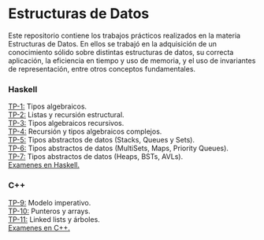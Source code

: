 # Estructuras de Datos

Este repositorio contiene los trabajos prácticos realizados en la materia Estructuras de Datos.
En ellos se trabajó en la adquisición de un conocimiento sólido sobre distintas estructuras de datos, su correcta aplicación,
la eficiencia en tiempo y uso de memoria, y el uso de invariantes de representación, entre otros conceptos fundamentales.

### Haskell
[TP-1:](https://github.com/arodriguezfontana/data-structures/tree/main/tp-1) Tipos algebraicos. </br>
[TP-2:](https://github.com/arodriguezfontana/data-structures/tree/main/tp-2) Listas y recursión estructural. </br>
[TP-3:](https://github.com/arodriguezfontana/data-structures/tree/main/tp-3) Tipos algebraicos recursivos. </br>
[TP-4:](https://github.com/arodriguezfontana/data-structures/tree/main/tp-4) Recursión y tipos algebraicos complejos. </br>
[TP-5:](https://github.com/arodriguezfontana/data-structures/tree/main/tp-5) Tipos abstractos de datos (Stacks, Queues y Sets). </br>
[TP-6:](https://github.com/arodriguezfontana/data-structures/tree/main/tp-6) Tipos abstractos de datos (MultiSets, Maps, Priority Queues). </br>
[TP-7:](https://github.com/arodriguezfontana/data-structures/tree/main/tp-7) Tipos abstractos de datos (Heaps, BSTs, AVLs). </br>
[Examenes en Haskell.](https://github.com/arodriguezfontana/data-structures/tree/main/examenes-h)

### C++

[TP-9:](https://github.com/arodriguezfontana/data-structures/tree/main/tp-9) Modelo imperativo. </br>
[TP-10:](https://github.com/arodriguezfontana/data-structures/tree/main/tp-10) Punteros y arrays. </br>
[TP-11:](https://github.com/arodriguezfontana/data-structures/tree/main/tp-11) Linked lists y árboles. </br>
[Examenes en C++.](https://github.com/arodriguezfontana/data-structures/tree/main/examenes-c)
